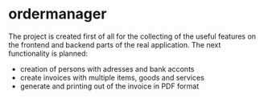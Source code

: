 # ordermanager
The project is created first of all  for the collecting of the useful features  on the frontend and backend parts of the real application. 
The next functionality is planned:
 - creation of persons with adresses and bank acconts
 - create invoices with multiple items, goods and services
 - generate and printing out of the invoice in PDF format
